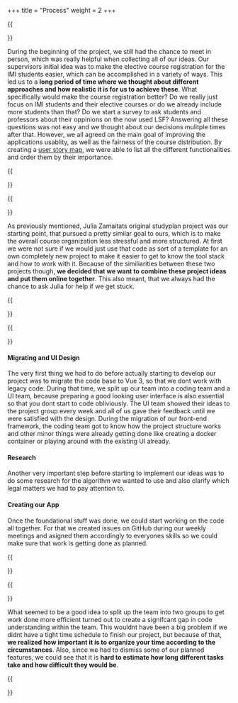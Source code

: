 +++
title = "Process"
weight = 2
+++


{{<section title="Brainstorming feature ideas & prioritizing">}}

During the beginning of the project, we still had the chance to meet in person, which was really helpful when collecting all of our ideas. Our supervisors initial idea was to make the elective course registration for the IMI students easier, which can be accomplished in a variety of ways. This led us to a **long period of time where we thought about different approaches and how realistic it is for us to achieve these**. What specifically would make the course registration better? Do we really just focus on IMI students and their elective courses or do we already include more students than that? Do we start a survey to ask students and professors about their oppinions on the now used LSF? Answering all these questions was not easy and we thought about our decisions mulitple times after that. However, we all agreed on the main goal of improving the applications usablity, as well as the fairness of the course distribution. By creating a [user story map](https://miro.com/app/board/o9J_lh-BfEA=/?invite_link_id=768693532431), we were able to list all the different functionalities and order them by their importance.

{{</section>}}

{{<section title="What we had to start with">}}

As previously mentioned, Julia Zamaitats original studyplan project was our starting point, that pursued a pretty similar goal to ours, which is to make the overall course organization less stressful and more structured. At first we were not sure if we would just use that code as sort of a template for an own completely new project to make it easier to get to know the tool stack and how to work with it. Because of the similiarities between these two projects though, **we decided that we want to combine these project ideas and put them online together**. This also meant, that we always had the chance to ask Julia for help if we get stuck.

{{</section>}}

{{<section title="Development">}}

#### Migrating and UI Design
The very first thing we had to do before actually starting to develop our project was to migrate the code base to Vue 3, so that we dont work with legacy code. During that time, we split up our team into a coding team and a UI team, because preparing a good looking user interface is also essential so that you dont start to code obliviously. The UI team showed their ideas to the project group every week and all of us gave their feedback until we were satisfied with the design. During the migration of our front-end framework, the coding team got to know how the project structure works and other minor things were already getting done like creating a docker container or playing around with the existing UI already.

#### Research
Another very important step before starting to implement our ideas was to do some research for the algorithm we wanted to use and also clarify which legal matters we had to pay attention to.

#### Creating our App
Once the foundational stuff was done, we could start working on the code all together. For that we created issues on GitHub during our weekly meetings and asigned them accordingly to everyones skills so we could make sure that work is getting done as planned.

{{</section>}}

{{<section title="Reflection">}}

What seemed to be a good idea to split up the team into two groups to get work done more efficient turned out to create a signifcant gap in code understanding within the team. This wouldnt have been a big problem if we didnt have a tight time schedule to finish our project, but because of that, **we realized how important it is to organize your time according to the circumstances**. Also, since we had to dismiss some of our planned features, we could see that it is **hard to estimate how long different tasks take and how difficult they would be**.

{{</section>}}